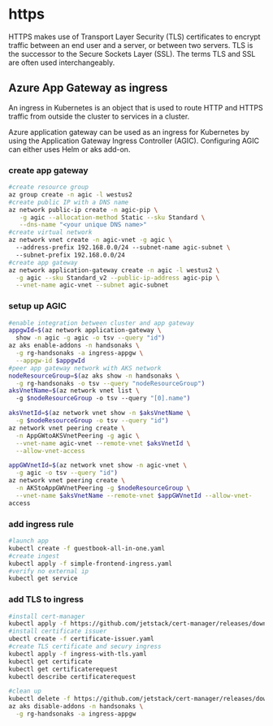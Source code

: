 # https

HTTPS makes use of Transport Layer Security (TLS) certificates to encrypt traffic between an end user and a server, or between two servers. TLS is the successor to the Secure Sockets Layer (SSL). The terms TLS and SSL are often used interchangeably.

## Azure App Gateway as ingress
An ingress in Kubernetes is an object that is used to route HTTP and HTTPS traffic from outside the cluster to services in a cluster.

Azure application gateway can be used as an ingress for Kubernetes by using the Application Gateway Ingress Controller
(AGIC). Configuring AGIC can either uses Helm or aks add-on.

### create app gateway
```sh
#create resource group
az group create -n agic -l westus2
#create public IP with a DNS name
az network public-ip create -n agic-pip \
   -g agic --allocation-method Static --sku Standard \
   --dns-name "<your unique DNS name>"
#create virtual network
az network vnet create -n agic-vnet -g agic \
  --address-prefix 192.168.0.0/24 --subnet-name agic-subnet \
  --subnet-prefix 192.168.0.0/24
#create app gateway
az network application-gateway create -n agic -l westus2 \
  -g agic --sku Standard_v2 --public-ip-address agic-pip \
  --vnet-name agic-vnet --subnet agic-subnet
```

### setup up AGIC
```sh
#enable integration between cluster and app gateway
appgwId=$(az network application-gateway \
  show -n agic -g agic -o tsv --query "id")
az aks enable-addons -n handsonaks \
  -g rg-handsonaks -a ingress-appgw \
  --appgw-id $appgwId
#peer app gateway network with AKS network
nodeResourceGroup=$(az aks show -n handsonaks \
  -g rg-handsonaks -o tsv --query "nodeResourceGroup")
aksVnetName=$(az network vnet list \
  -g $nodeResourceGroup -o tsv --query "[0].name")

aksVnetId=$(az network vnet show -n $aksVnetName \
  -g $nodeResourceGroup -o tsv --query "id")
az network vnet peering create \
  -n AppGWtoAKSVnetPeering -g agic \
  --vnet-name agic-vnet --remote-vnet $aksVnetId \
  --allow-vnet-access

appGWVnetId=$(az network vnet show -n agic-vnet \
  -g agic -o tsv --query "id")
az network vnet peering create \
  -n AKStoAppGWVnetPeering -g $nodeResourceGroup \
  --vnet-name $aksVnetName --remote-vnet $appGWVnetId --allow-vnet-
access
```

### add ingress rule
```sh
#launch app
kubectl create -f guestbook-all-in-one.yaml
#create ingest
kubectl apply -f simple-frontend-ingress.yaml
#verify no external ip
kubectl get service
```

### add TLS to ingress
```sh
#install cert-manager
kubectl apply -f https://github.com/jetstack/cert-manager/releases/download/v1.2.0/cert-manager.yaml
#install certificate issuer
ubectl create -f certificate-issuer.yaml
#create TLS certificate and secury ingress
kubectl apply -f ingress-with-tls.yaml
kubectl get certificate
kubectl get certificaterequest
kubectl describe certificaterequest

#clean up
kubectl delete -f https://github.com/jetstack/cert-manager/releases/download/v1.1.0/cert-manager.yaml
az aks disable-addons -n handsonaks \
  -g rg-handsonaks -a ingress-appgw
```
